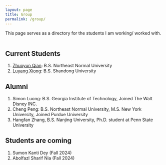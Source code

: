 ```yaml
---
layout: page
title: Group
permalink: /group/
---
```


This page serves as a directory for the students I am working/ worked with.

<hr style="clear:both;visibility: hidden;" />


## Current Students

1. [Zhuoyun Qian](): B.S. Northeast Normal University
2. [Luyang Xiong](): B.S. Shandong University


## Alumni

1. Simon Luong: B.S. Georgia Institute of Technology, Joined The Walt Disney INC.
2. Cheng Peng: B.S. Northeast Normal University, M.S. New York University, Joined Purdue University
3. Hangfan Zhang, B.S. Nanjing University, Ph.D. student at Penn State University


## Students are coming
1. Sumon Kanti Dey (Fall 2024)
2. Abolfazl Sharif Nia (Fall 2024)
